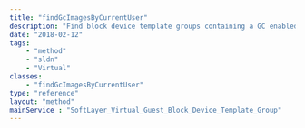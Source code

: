 ```yaml
---
title: "findGcImagesByCurrentUser"
description: "Find block device template groups containing a GC enabled cloudinit image for the current active user. A sorted collection of groups is returned. The Caller can optionally specify data center or region names to retrieve GC images from only those locations. "
date: "2018-02-12"
tags:
    - "method"
    - "sldn"
    - "Virtual"
classes:
    - "findGcImagesByCurrentUser"
type: "reference"
layout: "method"
mainService : "SoftLayer_Virtual_Guest_Block_Device_Template_Group"
---
```


